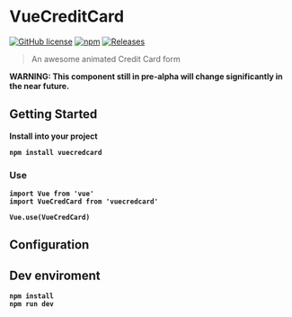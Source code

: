 # VueCreditCard 
[![GitHub license](https://img.shields.io/badge/license-GPLv3-blue.svg?style=flat)](https://github.com/lkjimy/vueCredCard/blob/master/LICENSE) [![npm](https://img.shields.io/badge/npm-v0.0.1-red.svg?style=flat&logo=npm)](https://www.npmjs.com/package/vuecredcard) [![Releases](https://img.shields.io/badge/releases-none-red.svg?style=flat)](https://github.com/lkjimy/vueCredCard/releases)

> An awesome animated Credit Card form

<b>WARNING: This component still in pre-alpha will change significantly in the near future.<b/>

## Getting Started

Install into your project

```
npm install vuecredcard
```

### Use

```
import Vue from 'vue'
import VueCredCard from 'vuecredcard'

Vue.use(VueCredCard)
```

## Configuration


## Dev enviroment

```
npm install
npm run dev
```